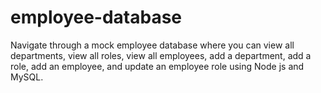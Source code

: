 # employee-database
Navigate through a mock employee database where you can view all departments, view all roles, view all employees, add a department, add a role, add an employee, and update an employee role using Node js and MySQL.
